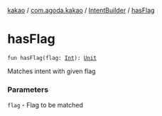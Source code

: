 [kakao](../../index.md) / [com.agoda.kakao](../index.md) / [IntentBuilder](index.md) / [hasFlag](./has-flag.md)

# hasFlag

`fun hasFlag(flag: `[`Int`](https://kotlinlang.org/api/latest/jvm/stdlib/kotlin/-int/index.html)`): `[`Unit`](https://kotlinlang.org/api/latest/jvm/stdlib/kotlin/-unit/index.html)

Matches intent with given flag

### Parameters

`flag` - Flag to be matched